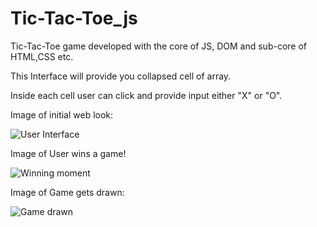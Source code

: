 # Tic-Tac-Toe_js


Tic-Tac-Toe game developed with the core of JS, DOM and sub-core of HTML,CSS etc.

This Interface will provide you collapsed cell of array.


Inside each cell user can click and provide input either "X" or "O".


Image of initial web look:


![User Interface ](https://github.com/SAMUDHRA/Tic-Tac-Toe_js/assets/138601770/dbd976e3-7596-49a5-aeb1-a42675963585)



Image of User wins a game!


![Winning moment](https://github.com/SAMUDHRA/Tic-Tac-Toe_js/assets/138601770/12f2231f-72a9-47e3-aa0d-ed75de1a0302)



Image of Game gets drawn:


![Game drawn](https://github.com/SAMUDHRA/Tic-Tac-Toe_js/assets/138601770/abd88874-6e15-47c6-b14a-34fe7bad426d)



